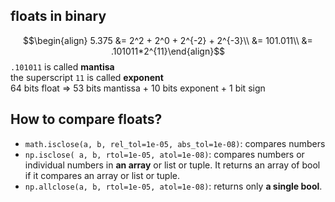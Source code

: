 ## floats in binary
$$\begin{align}
5.375 &= 2^2 + 2^0 + 2^{-2} + 2^{-3}\\
     &= 101.011\\
     &= .101011*2^{11}\end{align}$$
`.101011` is called **mantisa**  
the superscript `11` is called **exponent**  
64 bits float => 53 bits mantissa + 10 bits exponent + 1 bit sign  
## How to compare floats?
- `math.isclose(a, b, rel_tol=1e-05, abs_tol=1e-08)`: compares numbers
- `np.isclose( a, b, rtol=1e-05, atol=1e-08)`: compares numbers or individual numbers in **an array** or list or tuple. It returns an array of bool if it compares an array or list or tuple.
- `np.allclose(a, b, rtol=1e-05, atol=1e-08)`: returns only **a single bool**.
